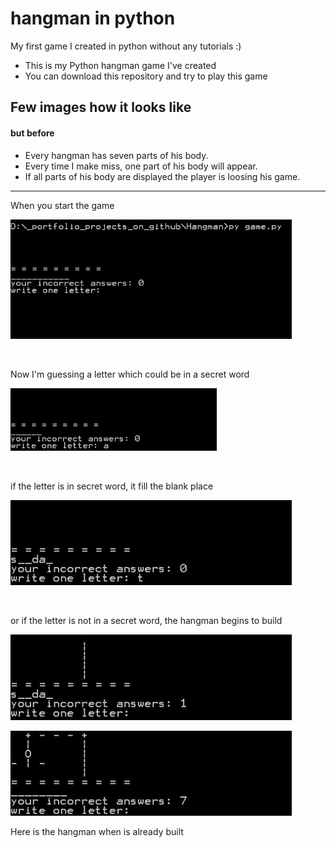 # hangman in python
My first game I created in python without any tutorials :)
- This is my Python hangman game I've created
- You can download this repository and try to play this game

## Few images how it looks like
#### but before
* Every hangman has seven parts of his body. <br>
* Every time I make miss, one part of his body will appear. <br>
* If all parts of his body are displayed the player is loosing his game. 
---
<p>When you start the game</p>
<!-- <img src="https://github.com/MatejDuben/hangman-in-python/blob/main/portfolio%20images/hangman_img1.jpg"  style="width:450px;" > -->
<img src="portfolio images/hangman_img1.jpg"  style="width:450px;" >
<p><br> </p>
<p>Now I'm guessing a letter which could be in a secret word</p>

<!-- <img src="https://github.com/MatejDuben/hangman-in-python/blob/main/portfolio%20images/hangman_img2.jpg" widht=100 height=100> -->
<img src="portfolio images/hangman_img2.jpg" widht=100 height=100>
<p><br> </p>
<p>if the letter is in secret word, it fill the blank place </p>
<!-- <img src="https://github.com/MatejDuben/hangman-in-python/blob/main/portfolio%20images/hangman_img3.jpg"  style="width:450px;" > -->
<img src="portfolio images/hangman_img3.jpg"  style="width:450px;" >
<p><br> </p>
<p>or if the letter is not in a secret word, the hangman begins to build</p>
<!-- <img src="https://github.com/MatejDuben/hangman-in-python/blob/main/portfolio%20images/hangman_img4.jpg"  style="width:450px;" > -->
<img src="portfolio images/hangman_img4.jpg"  style="width:450px;" >

<p></p>
<!-- <img src="https://github.com/MatejDuben/hangman-in-python/blob/main/portfolio%20images/hangman_img5.jpg"  style="width:450px;" > -->
<img src="portfolio images/hangman_img5.jpg"  style="width:450px;" >

Here is the hangman when is already built